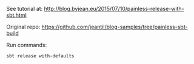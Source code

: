 
See tutorial at:
http://blog.byjean.eu/2015/07/10/painless-release-with-sbt.html

Original repo:
https://github.com/jeantil/blog-samples/tree/painless-sbt-build

Run commands:

`sbt release with-defaults`